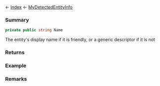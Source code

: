 ← [Index](Api-Index) ← [MyDetectedEntityInfo](Sandbox.ModAPI.Ingame.MyDetectedEntityInfo)

### Summary

```csharp
private public string Name
```

The entity's display name if it is friendly, or a generic descriptor if it is not

### Returns

### Example

### Remarks

